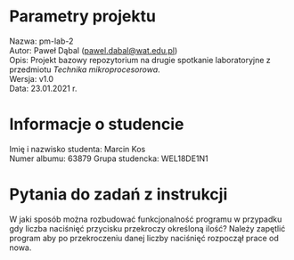 # Parametry projektu

Nazwa: pm-lab-2  
Autor: Paweł Dąbal (pawel.dabal@wat.edu.pl)  
Opis: Projekt bazowy repozytorium na drugie spotkanie laboratoryjne z przedmiotu _Technika mikroprocesorowa_.  
Wersja: v1.0  
Data: 23.01.2021 r.

# Informacje o studencie

Imię i nazwisko studenta: Marcin Kos  
Numer albumu: 63879
Grupa studencka: WEL18DE1N1

# Pytania do zadań z instrukcji
W jaki sposób można rozbudować funkcjonalność programu w  przypadku  gdy  liczba  naciśnięć  przycisku  przekroczy  określoną  ilość?
Należy zapętlić program aby po przekroczeniu danej liczby naciśnięć rozpoczął prace od nowa.